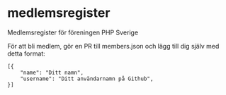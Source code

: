 # medlemsregister
Medlemsregister för föreningen PHP Sverige

För att bli medlem, gör en PR till members.json och lägg till dig själv med detta format:

    [{
        "name": "Ditt namn",
        "username": "Ditt användarnamn på Github",
    }]
